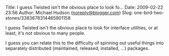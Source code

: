 Title: I guess Twisted isn't the obvious place to look fo...
Date: 2009-02-22 23:56
Author: Michael Hudson (noreply@blogger.com)
Slug: one-bird-two-stones/3383678314465901158

I guess Twisted isn't the obvious place to look for interface utilities,
or at least, it's not obvious to many people.  
  
I guess you can relate this to the difficulty of spinning out useful
things into separately distributed (maintained, released, installed,
...) packages.

